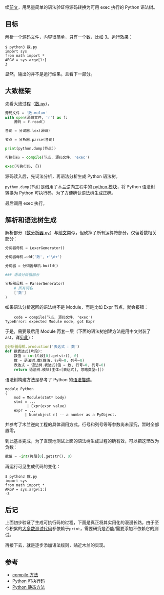 续[前文](https://zhuanlan.zhihu.com/p/117481247)，用尽量简单的语法验证将源码转换为可用 exec 执行的 Python 语法树。

## 目标

解析一个源码文件，内容很简单，只有一个数，比如 3。运行效果：
```
$ python3 数.py 
import sys
from math import *
ARGV = sys.argv[1:]
3
```
显然，输出的并不是运行结果。且看下一部分。

## 大致框架

先看大致过程（[数.py](https://github.com/MulanRevive/prototype/blob/d21e0da0c9b7e44b2c338461490fc55efb260874/%E6%95%B0.py)）。
```python
源码文件 = '数.mulan'
with open(源码文件, 'r') as f:
    源码 = f.read()

各词 = 分词器.lex(源码)

节点 = 分析器.parse(各词)

print(python.dump(节点))

可执行码 = compile(节点, 源码文件, 'exec')

exec(可执行码, {})
```
源码读入后，先词法分析，再语法分析生成 Python 语法树。

`python.dump(节点)`是借用了木兰逆向工程中的 [python 模块](https://github.com/MulanRevive/mulan/blob/master/ulang/codegen/python.py)，将 Python 语法树转换为 Python 可执行码，为了方便确认语法树生成正确。

最后调用 exec 执行。

## 解析和语法树生成

解析部分（[数分析器.py](https://github.com/MulanRevive/prototype/blob/d21e0da0c9b7e44b2c338461490fc55efb260874/%E6%95%B0%E5%88%86%E6%9E%90%E5%99%A8.py)）与[前文](https://zhuanlan.zhihu.com/p/104345761)类似，但砍掉了所有运算符部分，仅留着数相关部分：
```python
分词器母机 = LexerGenerator()

分词器母机.add('数', r'\d+')

分词器 = 分词器母机.build()

### 语法分析器部分

分析器母机 = ParserGenerator(
    # 所有词名
    ['数']
)
```

如果语法分析返回的语法树不是 Module，而是比如 Expr 节点，就会报错：
```
    code = compile(节点, 源码文件, 'exec')
TypeError: expected Module node, got Expr
```

于是，需要最后用 Module 再套一层（下面的语法树创建方法是用中文封装了 ast，详[见此](https://github.com/MulanRevive/prototype/blob/71199d70d472ac3bee65ecbe74b356c923186011/%E6%95%B0%E5%88%86%E6%9E%90%E5%99%A8.py#L35)）：
```python
@分析器母机.production('表达式 : 数')
def 数表达式(片段):
    数值 = int(片段[0].getstr(), 0)
    数 = 语法树.数(数值, 行号=0, 列号=0)
    表达式 = 语法树.表达式(值 = 数, 行号=0, 列号=0)
    return 语法树.模块(主体=[表达式], 忽略类型=[])
```

语法树构建方法是参考了 Python 的[语法描述](https://docs.python.org/3.7/library/ast.html#abstract-grammar)。
```
module Python
{
    mod = Module(stmt* body)
    stmt = ...
          | Expr(expr value)
    expr = ...
         | Num(object n) -- a number as a PyObject.
```
并参考了木兰逆向工程的具体调用方式。行号和列号等等参数尚未深究，暂时全部置零。

到此基本完成，为了直观地测试上面的语法树生成过程的确有效，可以把这里改为负数：
```python
数值 = -int(片段[0].getstr(), 0)
```
再运行可见生成代码的变化：
```
$ python3 数.py 
import sys
from math import *
ARGV = sys.argv[1:]
-3
```

## 后记

上面初步验证了生成可执行码的过程，下面是真正将其实用化的漫漫长路。由于至今积累的[大多数测试代码](https://github.com/MulanRevive/bounty/tree/master/%E6%B5%8B%E8%AF%95%E4%BB%A3%E7%A0%81)都依赖于`print`，需要研究是否能/需要添加不依赖它的测试。

再接下去，就是逐步添加语法规则，贴近木兰的实现。

## 参考

- [compile 方法](https://docs.python.org/3.7/library/functions.html?highlight=compile#compile)
- [Python 可执行码](https://docs.python.org/3.7/c-api/code.html)
- [Python 静态方法](https://www.geeksforgeeks.org/class-method-vs-static-method-python/)